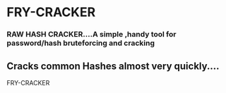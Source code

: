 # FRY-CRACKER

### RAW HASH CRACKER....A simple ,handy tool for password/hash bruteforcing and cracking


## Cracks common Hashes almost very quickly....
<marque>FRY-CRACKER</marquee>
